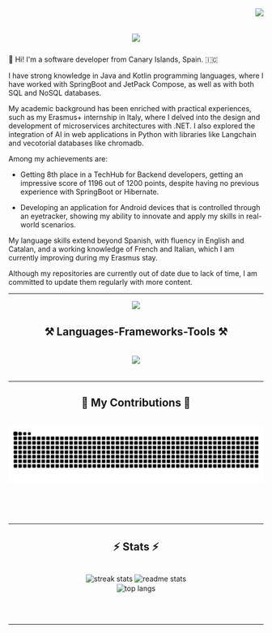 <img align="right" src="https://visitor-badge.laobi.icu/badge?page_id=idevcm.idevcm" />
<h1 align="center">
    <img src="https://readme-typing-svg.herokuapp.com/?font=Righteous&size=35&center=true&vCenter=true&width=500&height=70&duration=4000&lines=Hi+Everyone!+👋;+I'm+Ignacio+Barrios!;" />
</h1>

👋 Hi! I'm a software developer from Canary Islands, Spain. 🇮🇨

I have strong knowledge in Java and Kotlin programming languages, where I have worked with SpringBoot and JetPack Compose, as well as with both SQL and NoSQL databases.

My academic background has been enriched with practical experiences, such as my Erasmus+ internship in Italy, where I delved into the design and development of microservices architectures with .NET. I also explored the integration of AI in web applications in Python with libraries like Langchain and vecotorial databases like chromadb.

Among my achievements are:

+ Getting 8th place in a TechHub for Backend developers, getting an impressive score of 1196 out of 1200 points, despite having no previous experience with SpringBoot or Hibernate. 

+ Developing an application for Android devices that is controlled through an eyetracker, showing my ability to innovate and apply my skills in real-world scenarios.

My language skills extend beyond Spanish, with fluency in English and Catalan, and a working knowledge of French and Italian, which I am currently improving during my Erasmus stay.

Although my repositories are currently out of date due to lack of time, I am committed to update them regularly with more content.
<hr/>

<div align="center">
  <a href="https://www.linkedin.com/in/ignarrios/" target="_blank">
    <img src="https://img.shields.io/badge/LinkedIn-0077B5?style=for-the-badge&logo=linkedin&logoColor=white" target="_blank" />
  </a>
</div>

<h2 align="center">⚒️ Languages-Frameworks-Tools ⚒️</h2>
<br/>
<div align="center">
    <img src="https://skillicons.dev/icons?i=java,kotlin,cs,py,ai,spring,dotnet,postgres,docker,postman&perline=4"/>
</div>
<br/>
 <hr/>

 <div align="center">
  <h2>🐍 My Contributions 🐍</h2>
  <br>
  <img alt="snake eating my contributions" src="https://raw.githubusercontent.com/idevcm/idevcm/output/github-contribution-grid-snake.svg" />
  
  <br/><br/><br/>
</div>

<hr/>

<h2 align="center">⚡ Stats ⚡</h2>
<br>
<div align=center>
  <img width=390 src="https://github-readme-streak-stats-salesp07.vercel.app/?user=idevcm&count_private=true&theme=react&border_radius=10" alt="streak stats"/>
  <img width=390 src="https://github-readme-stats-salesp07.vercel.app/api?username=idevcm&count_private=true&show_icons=true&theme=react&rank_icon=github&border_radius=10" alt="readme stats" />
  <br/>
  <img width=325 align="center" src="https://github-readme-stats-salesp07.vercel.app/api/top-langs/?username=idevcm&hide=HTML&langs_count=8&layout=compact&theme=react&border_radius=10&size_weight=0.5&count_weight=0.5&exclude_repo=github-readme-stats" alt="top langs" />
</div>

<br/><br/>

<hr/>

<br/>

